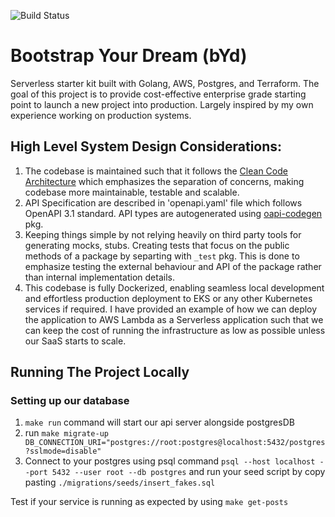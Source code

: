 ![Build Status](https://github.com/eddie023/bYd/actions/workflows/main.yml/badge.svg?branch=main)

# Bootstrap Your Dream (bYd)
Serverless starter kit built with Golang, AWS, Postgres, and Terraform. The goal of this project is to provide cost-effective enterprise grade starting point to launch a new project into production. Largely inspired by my own experience working on production systems.

## High Level System Design Considerations:
1. The codebase is maintained such that it follows the [Clean Code Architecture](https://blog.cleancoder.com/uncle-bob/2012/08/13/the-clean-architecture.html)  which emphasizes the separation of concerns,  making codebase more maintainable, testable and scalable.
1. API Specification are described in 'openapi.yaml' file which follows OpenAPI 3.1 standard. API types are autogenerated using [oapi-codegen](github.com/deepmap/oapi-codegen/cmd/oapi-codegen) pkg. 
1. Keeping things simple by not relying heavily on third party tools for generating mocks, stubs. Creating tests that focus on the public methods of a package by separting with `_test` pkg. This is done to emphasize testing the external behaviour and API of the package rather than internal implementation details.
1. This codebase is fully Dockerized, enabling seamless local development and effortless production deployment to EKS or any other Kubernetes services if required. I have provided an example of how we can deploy the application to AWS Lambda as a Serverless application such that we can keep the cost of running the infrastructure as low as possible unless our SaaS starts to scale. 

## Running The Project Locally

### Setting up our database 
1. `make run` command will start our api server alongside postgresDB 
3. run `make migrate-up DB_CONNECTION_URI="postgres://root:postgres@localhost:5432/postgres?sslmode=disable"` 
3. Connect to your postgres using psql command `psql --host localhost --port 5432 --user root --db postgres` and run your seed script by copy pasting `./migrations/seeds/insert_fakes.sql`  

Test if your service is running as expected by using `make get-posts` 
